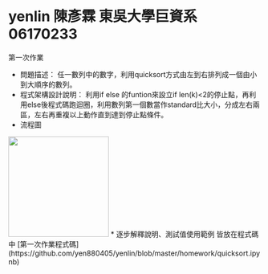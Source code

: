 # yenlin 陳彥霖 東吳大學巨資系 06170233
第一次作業
* 問題描述：
任一數列中的數字，利用quicksort方式由左到右排列成一個由小到大順序的數列。
* 程式架構設計說明：
利用if else 的funtion來設立if len(k)<2的停止點，再利用else後程式碼跑迴圈，利用數列第一個數當作standard比大小，分成左右兩區，左右再重複以上動作直到達到停止點條件。
* 流程圖
<img src='https://github.com/yen880405/yenlin/blob/master/homework/image/quick.jpg' height=200 weight =200>
* 逐步解釋說明、測試值使用範例
皆放在程式碼中
[第一次作業程式碼](https://github.com/yen880405/yenlin/blob/master/homework/quicksort.ipynb)
